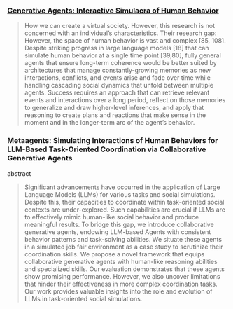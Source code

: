 ### [Generative Agents: Interactive Simulacra of Human Behavior](https://arxiv.org/abs/2304.03442)

> How we can create a virtual society. However, this research is not concerned with an individual’s characteristics. Their research gap: However, the space of human behavior is vast and complex [85, 108]. Despite striking progress in large language models [18] that can simulate human behavior at a single time point [39,80], fully general agents that ensure long-term coherence would be better suited by architectures that manage constantly-growing memories as new interactions, conflicts, and events arise and fade over time while handling cascading social dynamics that unfold between multiple agents. Success requires an approach that can retrieve relevant events and interactions over a long period, reflect on those memories to generalize and draw higher-level inferences, and apply that reasoning to create plans and reactions that make sense in the moment and in the longer-term arc of the agent’s behavior.



### Metaagents: Simulating Interactions of Human Behaviors for LLM-Based Task-Oriented Coordination via Collaborative Generative Agents

abstract

> Significant advancements have occurred in the application of Large Language Models (LLMs) for various tasks and social simulations. Despite this, their capacities to coordinate within task-oriented social contexts are under-explored. Such capabilities are crucial if LLMs are to effectively mimic human-like social behavior and produce meaningful results. To bridge this gap, we introduce collaborative generative agents, endowing LLM-based Agents with consistent behavior patterns and task-solving abilities. We situate these agents in a simulated job fair environment as a case study to scrutinize their coordination skills. We propose a novel framework that equips collaborative generative agents with human-like reasoning abilities and specialized skills. Our evaluation demonstrates that these agents show promising performance. However, we also uncover limitations that hinder their effectiveness in more complex coordination tasks. Our work provides valuable insights into the role and evolution of LLMs in task-oriented social simulations.
